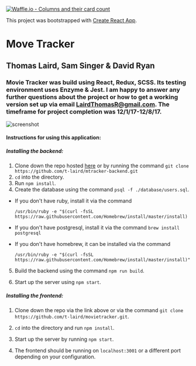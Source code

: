 [![Waffle.io - Columns and their card count](https://badge.waffle.io/Cache123/movie-tracker-2.0.png?columns=all)](https://waffle.io/Cache123/movie-tracker-2.0?utm_source=badge)


This project was bootstrapped with [Create React App](https://github.com/facebookincubator/create-react-app).

# Move Tracker
## Thomas Laird, Sam Singer & David Ryan

### Movie Tracker was build using React, Redux, SCSS. Its testing environment uses Enzyme & Jest. I am happy to answer any further questions about the project or how to get a working version set up via email LairdThomasR@gmail.com. The timeframe for project completion was 12/1/17-12/8/17.

![screenshot](MovieTracker.png?raw=true)


#### Instructions for using this application: 

##### Installing the backend:
1. Clone down the repo hosted [here](https://github.com/t-laird/mtracker-backend) or by running the command `git clone https://github.com/t-laird/mtracker-backend.git`
2. `cd` into the directory.
3. Run `npm install`.
4. Create the database using the command `psql -f ./database/users.sql`.
  * If you don't have ruby, install it via the command 
  
      `/usr/bin/ruby -e "$(curl -fsSL https://raw.githubusercontent.com/Homebrew/install/master/install)`
  * If you don't have postgresql, install it via the command
    `brew install postgresql`
  * If you don't have homebrew, it can be installed via the command

    `/usr/bin/ruby -e "$(curl -fsSL https://raw.githubusercontent.com/Homebrew/install/master/install)"`

5. Build the backend using the command `npm run build`.

6. Start up the server using `npm start`.

##### Installing the frontend: 
1. Clone down the repo via the link above or via the command `git clone https://github.com/t-laird/movietracker.git`.

2. `cd` into the directory and run `npm install`.

3. Start up the server by running `npm start`.

4. The frontend should be running on `localhost:3001` or a different port depending on your configuration.





